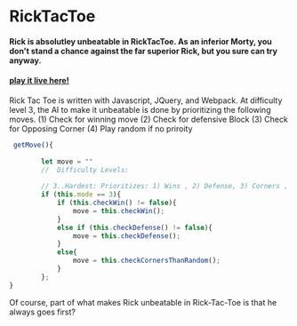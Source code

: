 # RickTacToe

#### Rick is absolutley unbeatable in RickTacToe. As an inferior Morty, you don't stand a chance against the far superior Rick, but you sure can try anyway.

#### [play it live here!](https://thelastsultan.github.io/RickTacToeJS/) 

Rick Tac Toe is written with Javascript, JQuery, and Webpack. At difficulty level 3, the AI to make it unbeatable is done by prioritizing the following moves.
(1) Check for winning move 
(2) Check for defensive Block
(3) Check for Opposing Corner
(4) Play random if no priroity

```javascript
 getMove(){
        
        let move = ""
        //  Difficulty Levels:
        
        // 3..Hardest: Prioritizes: 1) Wins , 2) Defense, 3) Corners ,   
        if (this.mode == 3){
            if (this.checkWin() != false){
                move = this.checkWin(); 
            } 
            else if (this.checkDefense() != false){
                move = this.checkDefense(); 
            }  
            else{
                move = this.checkCornersThanRandom();     
            }
        };
}
```
Of course, part of what makes Rick unbeatable in Rick-Tac-Toe is that he always goes first?

